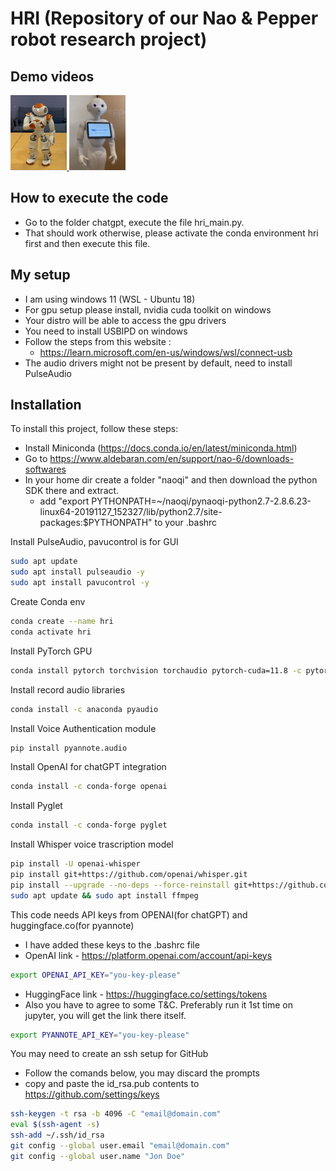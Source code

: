# HRI (Repository of our Nao & Pepper robot research project)

## Demo videos
<a href="https://youtu.be/uPqchj8FFQk">
   <img src="https://github.com/hcicsebuffalo/nao_dev_LLM/blob/LLM_integration/readme_refs/nao_thumbnail.png" width="90" height="120" />
</a>
<a href="https://youtu.be/l6qVPrefCs0">
   <img src="https://github.com/hcicsebuffalo/nao_dev_LLM/blob/LLM_integration/readme_refs/pepper_thumbnail.png" width="90" height="120" />
</a>

## How to execute the code 
- Go to the folder chatgpt, execute the file hri_main.py. 
- That should work otherwise, please activate the conda environment hri first and then execute this file. 

## My setup 
- I am using windows 11 (WSL - Ubuntu 18)
- For gpu setup please install, nvidia cuda toolkit on windows 
- Your distro will be able to access the gpu drivers
- You need to install USBIPD on windows 
- Follow the steps from this website :
  - https://learn.microsoft.com/en-us/windows/wsl/connect-usb
- The audio drivers might not be present by default, need to install PulseAudio 

## Installation
To install this project, follow these steps:
- Install Miniconda (https://docs.conda.io/en/latest/miniconda.html)
- Go to https://www.aldebaran.com/en/support/nao-6/downloads-softwares
- In your home dir create a folder "naoqi" and then download the python SDK there and extract.
  - add "export PYTHONPATH=~/naoqi/pynaoqi-python2.7-2.8.6.23-linux64-20191127_152327/lib/python2.7/site-packages:$PYTHONPATH" to your .bashrc

Install PulseAudio, pavucontrol is for GUI
```bash
sudo apt update
sudo apt install pulseaudio -y
sudo apt install pavucontrol -y
```
Create Conda env
```bash
conda create --name hri
conda activate hri
```
Install PyTorch GPU
```bash
conda install pytorch torchvision torchaudio pytorch-cuda=11.8 -c pytorch -c nvidia
```
Install record audio libraries
```bash
conda install -c anaconda pyaudio
```
Install Voice Authentication module
```bash
pip install pyannote.audio
```
Install OpenAI for chatGPT integration 
```bash
conda install -c conda-forge openai
```
Install Pyglet
```bash
conda install -c conda-forge pyglet
```
Install Whisper voice trascription model 
```bash
pip install -U openai-whisper
pip install git+https://github.com/openai/whisper.git 
pip install --upgrade --no-deps --force-reinstall git+https://github.com/openai/whisper.git
sudo apt update && sudo apt install ffmpeg

```
This code needs API keys from OPENAI(for chatGPT) and huggingface.co(for pyannote)
- I have added these keys to the .bashrc file 
- OpenAI link - https://platform.openai.com/account/api-keys
```bash
export OPENAI_API_KEY="you-key-please"
```
- HuggingFace link - https://huggingface.co/settings/tokens
- Also you have to agree to some T&C. Preferably run it 1st time on jupyter, you will get the link there itself.
```bash
export PYANNOTE_API_KEY="you-key-please"
```


You may need to create an ssh setup for GitHub
- Follow the comands below, you may discard the prompts 
- copy and paste the id_rsa.pub contents to https://github.com/settings/keys
```bash
ssh-keygen -t rsa -b 4096 -C "email@domain.com"
eval $(ssh-agent -s)
ssh-add ~/.ssh/id_rsa
git config --global user.email "email@domain.com"
git config --global user.name "Jon Doe"
```